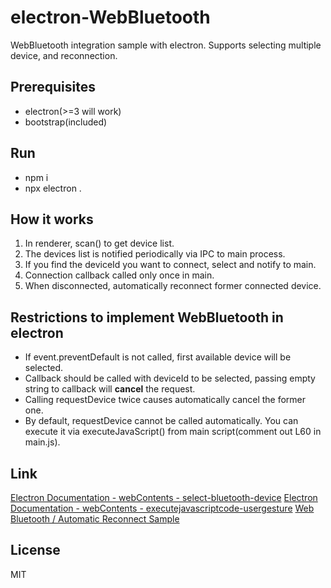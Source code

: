 # electron-WebBluetooth

WebBluetooth integration sample with electron. 
Supports selecting multiple device, and reconnection.

## Prerequisites

- electron(>=3 will work)
- bootstrap(included)

## Run

- npm i
- npx electron .

## How it works

1. In renderer, scan() to get device list.
1. The devices list is notified periodically via IPC to main process.
  1. If you find the deviceId you want to connect, select and notify to main.
1. Connection callback called only once in main.
1. When disconnected, automatically reconnect former connected device.

## Restrictions to implement WebBluetooth in electron

- If event.preventDefault is not called, first available device will be selected.
- Callback should be called with deviceId to be selected, passing empty string to callback will **cancel** the request.
- Calling requestDevice twice causes automatically cancel the former one.
- By default, requestDevice cannot be called automatically. You can execute it via executeJavaScript() from main script(comment out L60 in main.js).

## Link

[Electron Documentation - webContents - select-bluetooth-device](https://electronjs.org/docs/api/web-contents#event-select-bluetooth-device)
[Electron Documentation - webContents - executejavascriptcode-usergesture](https://electronjs.org/docs/api/web-contents#contentsexecutejavascriptcode-usergesture)
[Web Bluetooth / Automatic Reconnect Sample](https://googlechrome.github.io/samples/web-bluetooth/automatic-reconnect.html)

## License

MIT
